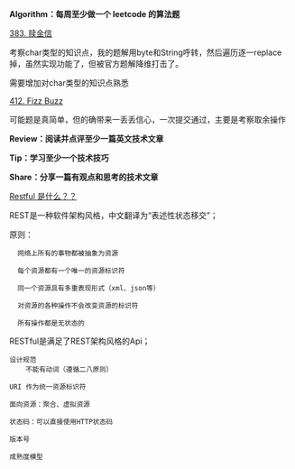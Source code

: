 **Algorithm：每周至少做一个 leetcode 的算法题**

[383. 赎金信](https://leetcode.cn/problems/ransom-note/)

考察char类型的知识点，我的题解用byte和String呼转，然后遍历逐一replace掉，虽然实现功能了，但被官方题解降维打击了。

需要增加对char类型的知识点熟悉

[412. Fizz Buzz](https://leetcode.cn/problems/fizz-buzz/)

可能题是真简单，但的确带来一丢丢信心，一次提交通过，主要是考察取余操作

**Review：阅读并点评至少一篇英文技术文章**


**Tip：学习至少一个技术技巧**



**Share：分享一篇有观点和思考的技术文章**

[Restful 是什么？？](https://mp.weixin.qq.com/s/oJkNOwWzVH3VtsDHL9WMNw)

REST是一种软件架构风格，中文翻译为“表述性状态移交”；
   
   原则：
   
      网络上所有的事物都被抽象为资源
      
      每个资源都有一个唯一的资源标识符
      
      同一个资源具有多重表现形式（xml、json等）
      
      对资源的各种操作不会改变资源的标识符
      
      所有操作都是无状态的
      

RESTful是满足了REST架构风格的Api；

    设计规范
        不能有动词（遵循二八原则）
        
    URI 作为统一资源标识符
    
    面向资源：聚合、虚拟资源
    
    状态码：可以直接使用HTTP状态码
    
    版本号
    
    成熟度模型
     

